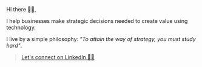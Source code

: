 Hi there 👋🏾,

I help businesses make strategic decisions needed to create value using technology.

I live by a simple philosophy: _"To attain the way of strategy, you must study hard"_.

> [Let's connect on LinkedIn 👍🏾](https://linkedin.com/in/nullthefirst)
